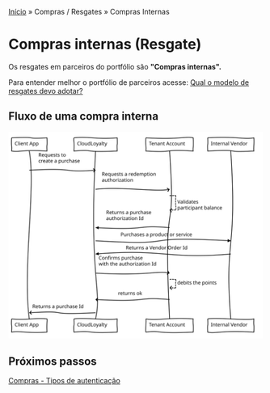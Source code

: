 [Início](/readme.md) &raquo; Compras / Resgates &raquo; Compras Internas

# Compras internas (Resgate)

Os resgates em parceiros do portfólio são **"Compras internas".**

Para entender melhor o portfólio de parceiros acesse:
[Qual o modelo de resgates devo adotar?](/purchase/readme.md)

## Fluxo de uma compra interna

![Internal Purchase Flow](/images/purchase-internal-diagram.svg)

## Próximos passos

[Compras - Tipos de autenticação](/purchase/auth.md)

